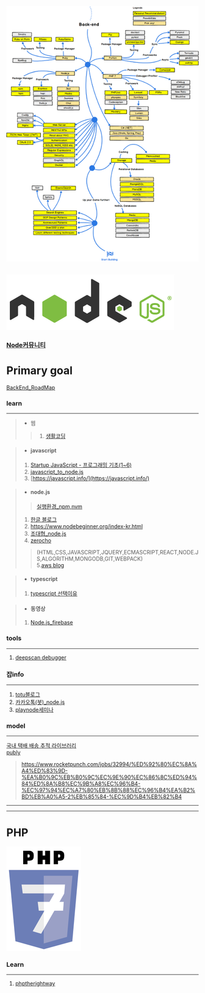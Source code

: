 ![screensh](./img/backend-roadmap.png)  

![screensh](./img/ndoe.PNG)  
### [Node커뮤니티](https://nodejs.github.io/nodejs-ko/articles/2017/11/07/release-v8.9.1/)  

# Primary goal  
[BackEnd_RoadMap](http://12bme.tistory.com/53)

### learn
- - -
> * 웹   
>> 1. [생활코딩](https://opentutorials.org/course/1)

>* #### javascript
>1. [Startup JavaScript - 프로그래밍 기초(1~6)](https://www.slideshare.net/circulus_official/1startup-javascript)  
>2. [javascript_to_node.js](https://www.slideshare.net/circulus_official/1startup-javascript)
>3. [https://javascript.info/](https://javascript.info/)

>* #### node.js
  >>[실행환경_npm,nvm](https://www.holaxprogramming.com/2017/10/30/node-environments/)  
>1. [한글 블로그](http://blog.naver.com/agilesoft/220981582724)  
>2. https://www.nodebeginner.org/index-kr.html  
>3. [조대협_node.js](http://bcho.tistory.com/tag/node.js)  
>4. [<Z> zerocho](https://www.zerocho.com/category/NodeJS?page=2)
  >> (HTML,CSS,JAVASCRIPT,JQUERY,ECMASCRIPT,REACT,NODE.JS,ALGORITHM,MONGODB,GIT,WEBPACK)  
>5.[aws blog](https://cheese10yun.github.io/Node-AWS-Nginx/)  

>* #### typescript  
>1. [typescript 선택이유](https://medium.com/@constell99/%EC%9A%B0%EB%A6%AC%EA%B0%80-typescript%EB%A5%BC-%EC%84%A0%ED%83%9D%ED%95%9C-%EC%9D%B4%EC%9C%A0-b0a423654f1e)  

>* #### 동영상
>1. [Node.js_firebase](https://www.youtube.com/playlist?list=PLmdU__e_zPf8lxSK7SS1O4BaH43PlS-Ru)  

### tools
- - -
1. [deepscan debugger](https://deepscan.io/home/)  

### 잡info
- - - 
1. [totu블로그](http://totuworld.github.io/)  
2. [카카오톡(봇)_node.js](https://cheese10yun.github.io/kakao-bot-node/)  
3. [playnode세미나](http://playnode.io/2016/)  

### model
- - -
[국내 택배 배송 추적 라이브러리](https://flosdor.github.io/delibee/)  
[publy](https://publy.co/)  
> https://www.rocketpunch.com/jobs/32994/%ED%92%80%EC%8A%A4%ED%83%9D-%EA%B0%9C%EB%B0%9C%EC%9E%90%EC%86%8C%ED%94%84%ED%8A%B8%EC%9B%A8%EC%96%B4-%EC%97%94%EC%A7%80%EB%8B%88%EC%96%B4%EA%B2%BD%EB%A0%A5-2%EB%85%84-%EC%9D%B4%EB%82%B4  


- - -
- - -

# PHP  
![screensh](./img/php.PNG)  

### Learn
- - -
1. [phptherightway](http://www.phptherightway.com/)  
